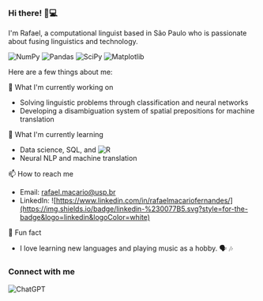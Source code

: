### Hi there! 👋💻

I'm Rafael, a computational linguist based in São Paulo who is passionate about fusing linguistics and technology.

![NumPy](https://img.shields.io/badge/numpy-%23013243.svg?style=for-the-badge&logo=numpy&logoColor=white)
![Pandas](https://img.shields.io/badge/pandas-%23150458.svg?style=for-the-badge&logo=pandas&logoColor=white)
![SciPy](https://img.shields.io/badge/SciPy-%230C55A5.svg?style=for-the-badge&logo=scipy&logoColor=%white)
![Matplotlib](https://img.shields.io/badge/Matplotlib-%23ffffff.svg?style=for-the-badge&logo=Matplotlib&logoColor=black)

Here are a few things about me:

🔭 What I'm currently working on

* Solving linguistic problems through classification and neural networks
* Developing a disambiguation system of spatial prepositions for machine translation

🌱 What I'm currently learning

* Data science, SQL, and ![R](https://img.shields.io/badge/r-%23276DC3.svg?style=for-the-badge&logo=r&logoColor=white)
* Neural NLP and machine translation

📫 How to reach me

* Email: rafael.macario@usp.br
* LinkedIn:  ![https://www.linkedin.com/in/rafaelmacariofernandes/](https://img.shields.io/badge/linkedin-%230077B5.svg?style=for-the-badge&logo=linkedin&logoColor=white)

💬 Fun fact

* I love learning new languages and playing music as a hobby. 🗣️ 🎶

### Connect with me


![ChatGPT](https://img.shields.io/badge/chatGPT-74aa9c?style=for-the-badge&logo=openai&logoColor=white)
